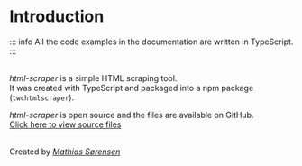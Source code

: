 # Introduction

::: info
All the code examples in the documentation are written in TypeScript. <Badge type="danger" text="caution" />
:::


\
*html-scraper* is a simple HTML scraping tool. \
It was created with TypeScript and packaged into a npm package (`twchtmlscraper`). 

*html-scraper* is open source and the files are available on GitHub. \
[Click here to view source files](https://github.com/theworldcloud/html-scraper)

\
Created by *[Mathias Sørensen](https://theworldcloud.dk)*